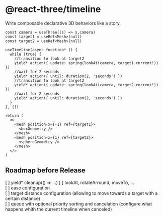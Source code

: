 # @react-three/timeline

Write composable declarative 3D behaviors like a story.

```tsx
const camera = useThree((s) => s.camera)
const target1 = useRef<Mesh>(null)
const target2 = useRef<Mesh>(null)

useTimeline(async function* () {
  while (true) {
    //transition to look at target2
    yield* action({ update: spring(lookAt(camera, target1.current!)) })
    //wait for 2 seconds
    yield* action({ until: duration(2, 'seconds') })
    //transition to look at target2
    yield* action({ update: spring(lookAt(camera, target2.current!)) })
    //wait for 2 seconds
    yield* action({ until: duration(2, 'seconds') })
  }
}, [])

return (
  <>
    <mesh position-x={-1} ref={target1}>
      <boxGeometry />
    </mesh>
    <mesh position-x={1} ref={target2}>
      <sphereGeometry />
    </mesh>
  </>
)
```

## Roadmap before Release

[ ] yield* cleanup(() => ...)
[ ] lookAt, rotateArround, moveTo, ...  
[ ] ease configuration  
[ ] target distance configuration (allowing to move towards a target with a certain distance)  
[ ] queue with optional priority sorting and cancelation (configure what happens whith the current timeline when canceled)
